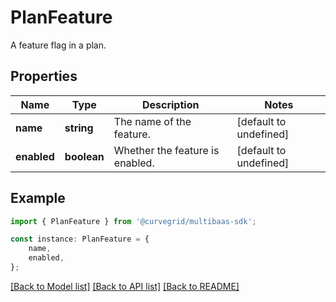 # PlanFeature

A feature flag in a plan.

## Properties

Name | Type | Description | Notes
------------ | ------------- | ------------- | -------------
**name** | **string** | The name of the feature. | [default to undefined]
**enabled** | **boolean** | Whether the feature is enabled. | [default to undefined]

## Example

```typescript
import { PlanFeature } from '@curvegrid/multibaas-sdk';

const instance: PlanFeature = {
    name,
    enabled,
};
```

[[Back to Model list]](../README.md#documentation-for-models) [[Back to API list]](../README.md#documentation-for-api-endpoints) [[Back to README]](../README.md)
